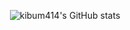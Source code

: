 <div align=center>

<!-- 
<div align=right
  
[![Hits](https://hits.seeyoufarm.com/api/count/incr/badge.svg?url=https%3A%2F%2Fgithub.com%2Fg2hhh2ee&count_bg=%23DD6387&title_bg=%23282A36&icon=&icon_color=%23E7E7E7&title=hits&edge_flat=false&title_color=DBAEFF)](https://hits.seeyoufarm.com)
</div>
-->

![kibum414's GitHub stats](https://github-readme-stats.vercel.app/api?username=kibum414&count_private=true&include_all_commits=false&show_icons=true&theme=swift&hide=stars,issues&title_color=DBAEFF&width=48)

<!--
**kibum414/kibum414** is a ✨ _special_ ✨ repository because its `README.md` (this file) appears on your GitHub profile.

Here are some ideas to get you started:

- 🔭 I’m currently working on ...
- 🌱 I’m currently learning ...
- 👯 I’m looking to collaborate on ...
- 🤔 I’m looking for help with ...
- 💬 Ask me about ...
- 📫 How to reach me: ...
- 😄 Pronouns: ...
- ⚡ Fun fact: ...
-->

